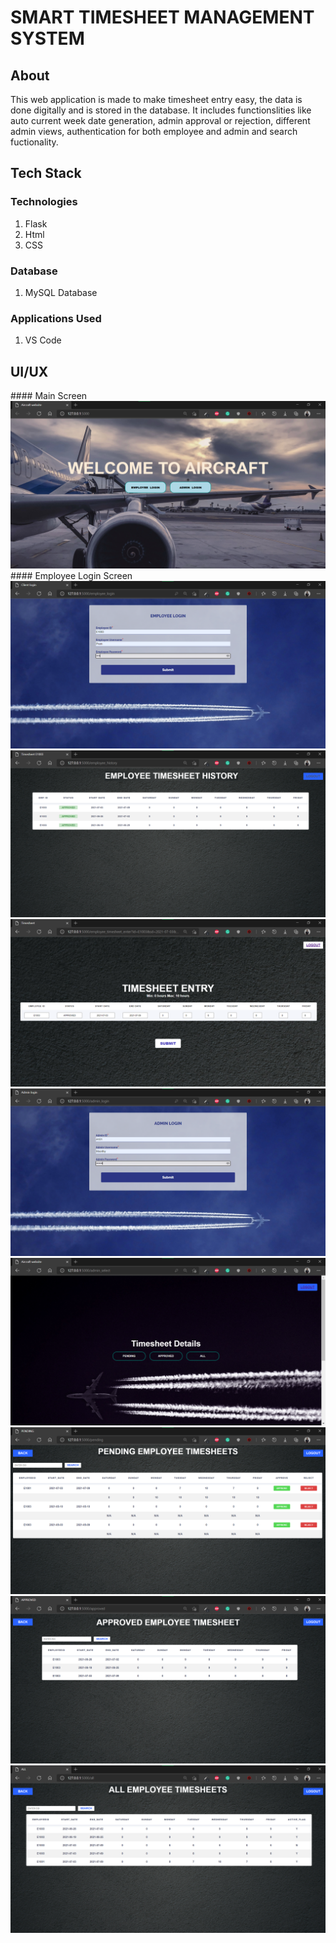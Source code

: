 # SMART TIMESHEET MANAGEMENT SYSTEM

## About
This web application is made to make timesheet entry easy, the data is done digitally and is stored in the database. It includes functionslities like auto current week date generation, admin approval or rejection, different admin views, authentication for both employee and admin and search fuctionality.

## Tech Stack 

### Technologies 
1) Flask
2) Html
3) CSS

### Database
1) MySQL Database

### Applications Used
1) VS Code

## UI/UX
<div>
  #### Main Screen
  <img src="https://github.com/Premmmm/Smart-Timesheet-Management-System/blob/master/gitImages/1.MainScreen.png" />
  #### Employee Login Screen
  <img src="https://github.com/Premmmm/Smart-Timesheet-Management-System/blob/master/gitImages/2.EmployeeLogin.png" />
  <img src="https://github.com/Premmmm/Smart-Timesheet-Management-System/blob/master/gitImages/3.EmployeeHistory.png" />
  <img src="https://github.com/Premmmm/Smart-Timesheet-Management-System/blob/master/gitImages/4.EmployeeTimesheetEntry.png" />
  <img src="https://github.com/Premmmm/Smart-Timesheet-Management-System/blob/master/gitImages/5.AdminLogin.png" />
  <img src="https://github.com/Premmmm/Smart-Timesheet-Management-System/blob/master/gitImages/6.AdminSelect.png" />
  <img src="https://github.com/Premmmm/Smart-Timesheet-Management-System/blob/master/gitImages/7.Pending.png" />
  <img src="https://github.com/Premmmm/Smart-Timesheet-Management-System/blob/master/gitImages/8.Approved.png" />
  <img src="https://github.com/Premmmm/Smart-Timesheet-Management-System/blob/master/gitImages/9.All.png" />
</div><br><br>
